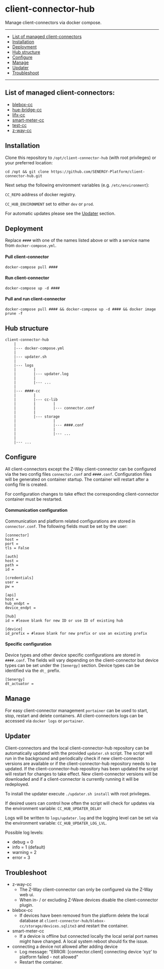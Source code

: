 client-connector-hub
================

Manage client-connectors via docker compose.

----------

+ [List of managed client-connectors](#list-of-managed-client-connectors)
+ [Installation](#installation)
+ [Deployment](#deployment)
+ [Hub structure](#hub-structure)
+ [Configure](#configure)
+ [Manage](#manage)
+ [Updater](#updater)
+ [Troubleshoot](#troubleshoot)

----------


List of managed client-connectors:
-----------------

+ [blebox-cc](https://github.com/SENERGY-Platform/blebox-connector)
+ [hue-bridge-cc](https://github.com/SENERGY-Platform/hue-bridge-connector)
+ [lifx-cc](https://github.com/SENERGY-Platform/lifx-connector)
+ [smart-meter-cc](https://github.com/SENERGY-Platform/smart-meter-connector)
+ [test-cc](https://github.com/SENERGY-Platform/test-client-connector)
+ [z-way-cc](https://github.com/SENERGY-Platform/zway-connector)


Installation
-----------------

Clone this repository to `/opt/client-connector-hub` (with root privileges) or your preferred location:

`cd /opt && git clone https://github.com/SENERGY-Platform/client-connector-hub.git`

Next setup the following environment variables (e.g. `/etc/environment`):

`CC_REPO` address of docker registry.

`CC_HUB_ENVIRONMENT` set to either `dev` or `prod`.

For automatic updates please see the [Updater](#updater) section.


Deployment
-----------------

Replace `####` with one of the names listed above or with a service name from `docker-compose.yml`.

#### Pull client-connector

`docker-compose pull ####`

#### Run client-connector

`docker-compose up -d ####`

#### Pull and run client-connector

`docker-compose pull #### && docker-compose up -d #### && docker image prune -f`


Hub structure
-----------------

    client-connector-hub
        |
        |--- docker-compose.yml
        |
        |--- updater.sh
        |
        |--- logs
        |        |
        |        |--- updater.log
        |        |
        |        |--- ...
        |
        |--- ####-cc
        |        |
        |        |--- cc-lib
        |        |        |
        |        |        |--- connector.conf
        |        |
        |        |--- storage
        |                 |
        |                 |--- ####.conf
        |                 |
        |                 |--- ...
        |
        |--- ...


Configure
-----------------

All client-connectors except the Z-Way client-connector can be configured via the two config files `connector.conf` and `####.conf`.
Configuration files will be generated on container startup. The container will restart after a config file is created.

For configuration changes to take effect the corresponding client-connector container must be restarted.

#### Communication configuration

Communication and platform related configurations are stored in `connector.conf`. The following fields must be set by the user:

    [connector]
    host =
    port =
    tls = False

    [auth]
    host =
    path =
    id =

    [credentials]
    user =
    pw =

    [api]
    host =
    hub_endpt =
    device_endpt =

    [hub]
    id = #leave blank for new ID or use ID of existing hub

    [device]
    id_prefix = #leave blank for new prefix or use an existing prefix

#### Specific configuration

Device types and other device specific configurations are stored in `####.conf`. The fields will vary depending on the client-connector but device types can be set under the `[Senergy]` section. Device types can be identified via the `dt_` prefix.

    [Senergy]
    dt_actuator =


Manage
-----------------

For easy client-connector management `portainer` can be used to start, stop, restart and delete containers.
All client-connectors logs can be accessed via `docker logs` or `portainer`.


Updater
-----------------

Client-connectors and the local client-connector-hub repository can be automatically updated with the provided `updater.sh` script. The script will run in the background and periodically check if new client-connector versions are available or if the client-connector-hub repository needs to be updated. If the client-connector-hub repository has been updated the script will restart for changes to take effect. New client-connector versions will be downloaded and if a client-connector is currently running it will be redeployed.

To install the updater execute `./updater.sh install` with root privileges.

If desired users can control how often the script will check for updates via the environment variable: `CC_HUB_UPDATER_DELAY`

Logs will be written to `logs/updater.log` and the logging level can be set via the environment variable: `CC_HUB_UPDATER_LOG_LVL`.

Possible log levels:

+ debug   = 0
+ info    = 1 (default)
+ warning = 2
+ error   = 3


Troubleshoot
-----------------

+ z-way-cc
  + The Z-Way client-connector can only be configured via the Z-Way web ui.
  + When in- / or excluding Z-Wave devices disable the client-connector plugin.
+ blebox-cc
  + If devices have been removed from the platform delete the local database at `client-connector-hub/blebox-cc/storage/devices.sqlite3` and restart the container.
+ smart-meter-cc
  + If a device is offline but connected locally the local serial port names might have changed. A local system reboot should fix the issue.
+ connecting a device not allowed after adding device
  + Log message: "ERROR: [connector.client] connecting device ‘xyz’ to platform failed - not allowed"
  + Restart the container.
